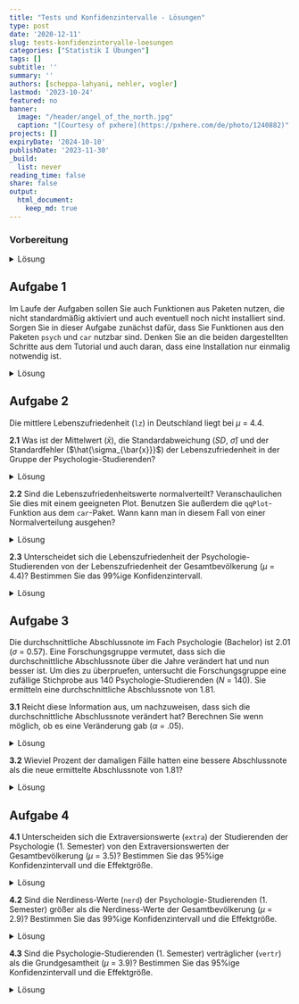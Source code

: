 ```yaml
---
title: "Tests und Konfidenzintervalle - Lösungen" 
type: post
date: '2020-12-11' 
slug: tests-konfidenzintervalle-loesungen
categories: ["Statistik I Übungen"] 
tags: [] 
subtitle: ''
summary: '' 
authors: [scheppa-lahyani, nehler, vogler] 
lastmod: '2023-10-24'
featured: no
banner:
  image: "/header/angel_of_the_north.jpg"
  caption: "[Courtesy of pxhere](https://pxhere.com/de/photo/1240882)"
projects: []
expiryDate: '2024-10-10'
publishDate: '2023-11-30'
_build:
  list: never
reading_time: false
share: false
output:
  html_document:
    keep_md: true
---
```


### Vorbereitung

<details><summary>Lösung</summary>

Laden Sie zunächst den Datensatz `fb23` von der pandar-Website. Alternativ können Sie die fertige R-Daten-Datei [<i class="fas fa-download"></i> hier herunterladen](/daten/fb23.rda). Beachten Sie in jedem Fall, dass die [Ergänzungen im Datensatz](/lehre/statistik-i/tests-konfidenzintervalle/#prep) vorausgesetzt werden. Die Bedeutung der einzelnen Variablen und ihre Antwortkategorien können Sie dem Dokument [Variablenübersicht](/lehre/statistik-i/variablen.pdf) entnehmen.


```r
#### Was bisher geschah: ----

# Daten laden
load(url('https://pandar.netlify.app/daten/fb23.rda'))

# Nominalskalierte Variablen in Faktoren verwandeln
fb23$hand_factor <- factor(fb23$hand,
                           levels = 1:2,
                           labels = c("links", "rechts"))

fb23$fach <- factor(fb23$fach,
                    levels = 1:5,
                    labels = c('Allgemeine', 'Biologische', 'Entwicklung',
                               'Klinische', 'Diag./Meth.'))

fb23$ziel <- factor(fb23$ziel,
                    levels = 1:4,
                    labels = c("Wirtschaft", "Therapie", "Forschung", "Andere"))

fb23$wohnen <- factor(fb23$wohnen, 
                      levels = 1:4, 
                      labels = c("WG", "bei Eltern", "alleine", "sonstiges"))

# Weitere Standardisierugen
fb23$nerd_std <- scale(fb23$nerd)
fb23$neuro_std <- scale(fb23$neuro)
```

Prüfen Sie zur Sicherheit, ob alles funktioniert hat:


```r
dim(fb23)
```

```
## [1] 179  43
```

```r
str(fb23)
```

```
## 'data.frame':	179 obs. of  43 variables:
##  $ mdbf1_pre  : int  4 2 4 NA 3 3 2 3 3 2 ...
##  $ mdbf2_pre  : int  2 2 3 3 3 2 3 2 2 1 ...
##  $ mdbf3_pre  : int  3 4 2 2 2 3 3 1 2 2 ...
##  $ mdbf4_pre  : int  2 2 1 2 1 1 3 2 3 3 ...
##  $ mdbf5_pre  : int  3 2 3 2 2 1 3 3 2 4 ...
##  $ mdbf6_pre  : int  2 1 2 2 2 2 2 3 2 2 ...
##  $ mdbf7_pre  : int  4 3 3 1 1 2 2 3 3 3 ...
##  $ mdbf8_pre  : int  3 2 3 2 3 3 2 3 3 2 ...
##  $ mdbf9_pre  : int  2 4 1 2 3 3 4 2 2 3 ...
##  $ mdbf10_pre : int  3 2 3 3 2 4 2 2 2 2 ...
##  $ mdbf11_pre : int  3 2 1 2 2 1 3 1 2 4 ...
##  $ mdbf12_pre : int  1 1 2 3 2 2 2 3 3 2 ...
##  $ lz         : num  5.4 3.4 4.4 4.4 6.4 5.6 5.4 5 4.8 6 ...
##  $ extra      : num  3.5 3 4 3 4 4.5 3.5 3.5 2.5 3 ...
##  $ vertr      : num  1.5 3 3.5 4 4 4.5 4 4 3 3.5 ...
##  $ gewis      : num  4.5 4 5 3.5 3.5 4 4.5 2.5 3.5 4 ...
##  $ neuro      : num  5 5 2 4 3.5 4.5 3 2.5 4.5 4 ...
##  $ offen      : num  5 5 4.5 3.5 4 4 5 4.5 4 3 ...
##  $ prok       : num  1.8 3.1 1.5 1.6 2.7 3.3 2.2 3.4 2.4 3.1 ...
##  $ nerd       : num  4.17 3 2.33 2.83 3.83 ...
##  $ grund      : chr  "Berufsziel" "Interesse am Menschen" "Interesse und Berufsaussichten" "Wissenschaftliche Ergänzung zu meinen bisherigen Tätigkeiten (Arbeit in der psychiatrischen Akutpflege, Gestalt"| __truncated__ ...
##  $ fach       : Factor w/ 5 levels "Allgemeine","Biologische",..: 4 4 4 4 4 4 NA 4 4 NA ...
##  $ ziel       : Factor w/ 4 levels "Wirtschaft","Therapie",..: 2 2 2 2 2 2 NA 4 2 2 ...
##  $ wissen     : int  5 4 5 4 2 3 NA 4 3 3 ...
##  $ therap     : int  5 5 5 5 4 5 NA 3 5 5 ...
##  $ lerntyp    : num  3 3 1 3 3 1 NA 1 3 3 ...
##  $ hand       : int  2 2 2 2 2 2 NA 2 1 2 ...
##  $ job        : int  1 1 1 1 2 2 NA 2 1 2 ...
##  $ ort        : int  2 1 1 1 1 2 NA 1 1 2 ...
##  $ ort12      : int  2 1 2 2 2 1 NA 2 2 1 ...
##  $ wohnen     : Factor w/ 4 levels "WG","bei Eltern",..: 4 1 1 1 1 2 NA 3 3 2 ...
##  $ uni1       : num  0 1 0 1 0 0 0 0 0 0 ...
##  $ uni2       : num  1 1 1 1 1 1 0 1 1 1 ...
##  $ uni3       : num  0 1 0 0 1 0 0 1 1 0 ...
##  $ uni4       : num  0 1 0 1 0 0 0 0 0 0 ...
##  $ attent_pre : int  6 6 6 6 6 6 NA 4 5 5 ...
##  $ gs_post    : num  3 2.75 4 2.5 3.75 NA 4 2.75 3.75 2.5 ...
##  $ wm_post    : num  2 1 3.75 2.75 3 NA 3.25 2 3.25 2 ...
##  $ ru_post    : num  2.25 1.5 3.75 3.5 3 NA 3.5 2.75 2.75 2.75 ...
##  $ attent_post: int  6 5 6 6 6 NA 6 4 5 3 ...
##  $ hand_factor: Factor w/ 2 levels "links","rechts": 2 2 2 2 2 2 NA 2 1 2 ...
##  $ nerd_std   : num [1:179, 1] 1.797 -0.0516 -1.108 -0.3157 1.2688 ...
##   ..- attr(*, "scaled:center")= num 3.03
##   ..- attr(*, "scaled:scale")= num 0.631
##  $ neuro_std  : num [1:179, 1] 1.68 1.68 -1.383 0.659 0.148 ...
##   ..- attr(*, "scaled:center")= num 3.35
##   ..- attr(*, "scaled:scale")= num 0.979
```

Der Datensatz besteht aus 179 Zeilen (Beobachtungen) und 43 Spalten (Variablen). Falls Sie weitere eigene Variablen erstellt haben, kann die Spaltenzahl natürlich abweichen.

</details>


## Aufgabe 1

Im Laufe der Aufgaben sollen Sie auch Funktionen aus Paketen nutzen, die nicht standardmäßig aktiviert und auch eventuell noch nicht installiert sind. Sorgen Sie in dieser Aufgabe zunächst dafür, dass Sie Funktionen aus den Paketen `psych` und `car` nutzbar sind. Denken Sie an die beiden dargestellten Schritte aus dem Tutorial und auch daran, dass eine Installation nur einmalig notwendig ist. 

<details><summary>Lösung</summary>

Installieren aller wichtigen Packages. Beachten Sie, dass das `psych` Paket eventuell schon im Tutorial installiert wurde, weshalb Sie dies nicht nochmal machen müssen.


```r
install.packages("psych")
install.packages("car")
```

Damit die Funktionen ansprechbar sind, müssen die Pakete auch noch mittels `library` aktiviert werden.


```r
library(psych)
library(car)
```

</details>


## Aufgabe 2

Die mittlere Lebenszufriedenheit (`lz`) in Deutschland liegt bei $\mu$ = 4.4.

**2.1** Was ist der Mittelwert ($\bar{x}$), die Standardabweichung (*SD*, $\hat\sigma$) und der Standardfehler ($\hat{\sigma_{\bar{x}}}$) der Lebenszufriedenheit in der Gruppe der Psychologie-Studierenden?

<details><summary>Lösung</summary>

**Variante 1**:


```r
mean_lz <- mean(fb23$lz, na.rm = T) #Mittelwert
mean_lz
```

```
## [1] 5.120904
```

```r
sd_lz <- sd(fb23$lz, na.rm = T) #Standardabweichung
sd_lz
```

```
## [1] 1.054893
```

```r
n_lz <- length(na.omit(fb23$lz)) #Stichprobengröße
se_lz <- sd_lz / sqrt(n_lz) #Standardfehler
se_lz
```

```
## [1] 0.07929061
```

* Der Mittelwert der Lebenszufriedenheit in der Stichprobe liegt bei 5.121.
* Die Standardabweichung der Lebenszufriedenheit beträgt 1.055.
* Der Standardfehler der Lebenszufriedenheit beträgt 0.079.

**Variante 2**:


```r
describe(fb23$lz) #Funktion aus Paket "psych"
```

```
##    vars   n mean   sd median trimmed  mad min max range  skew
## X1    1 177 5.12 1.05    5.4    5.19 0.89 1.4   7   5.6 -0.75
##    kurtosis   se
## X1     0.58 0.08
```

</details>



**2.2** Sind die Lebenszufriedenheitswerte normalverteilt? Veranschaulichen Sie dies mit einem geeigneten Plot. Benutzen Sie außerdem die `qqPlot`-Funktion aus dem `car`-Paket. Wann kann man in diesem Fall von einer Normalverteilung ausgehen?

<details><summary>Lösung</summary>


```r
#geeigneter Plot: QQ-Plot. Alle Punkte sollten auf einer Linie liegen.
qqnorm(fb23$lz)
qqline(fb23$lz)
```

![](/lehre/statistik-i/tests-konfidenzintervalle-loesungen_files/figure-html/unnamed-chunk-7-1.png)<!-- -->

```r
#Die qqPlot-Funktion zeichnet ein Konfidenzintervall in den QQ-Plot. Dies macht es für Betrachter:innen einfacher zu entscheiden, ob alle Punkte in etwa auf einer Linie liegen. Die Punkte sollten nicht außerhalb der blauen Linien liegen.
qqPlot(fb23$lz)
```

![](/lehre/statistik-i/tests-konfidenzintervalle-loesungen_files/figure-html/unnamed-chunk-7-2.png)<!-- -->

```
## [1] 19 98
```
Beide Darstellungsweisen des QQ-Plot weisen darauf hin, dass die Daten **nicht** normalverteilt sind.

</details>



**2.3** Unterscheidet sich die Lebenszufriedenheit der Psychologie-Studierenden von der Lebenszufriedenheit der Gesamtbevölkerung ($\mu$ = 4.4)? Bestimmen Sie das 99%ige Konfidenzintervall.

<details><summary>Lösung</summary>

Da die Varianz der Grundgesamtheit nicht bekannt ist, wird ein t-Test herangezogen.
Obwohl keine Normalverteilung vorliegt, können wir aufgrund des *zentralen Grenzwertsatzes* trotzdem einen t-Test rechnen.

**Hypothesengenerierung:**

$\alpha$ = .01 

$H_0$: Die durchschnittliche Lebenzufriedenheit der Psychologie-Studierenden $\mu_1$ unterscheidet sich nicht von der Lebenszufriedenheit der Gesamtbevölkerung $\mu_0$.

$H_0$: $\mu_0$ $=$ $\mu_1$

$H_1$: Die durchschnittliche Lebenzufriedenheit der Psychologie-Studierenden $\mu_1$ unterscheidet sich von der Lebenszufriedenheit der Gesamtbevölkerung $\mu_0$.

$H_1$: $\mu_0$ $\neq$ $\mu_1$


```r
t.test(fb23$lz, mu=4.4)
```

```
## 
## 	One Sample t-test
## 
## data:  fb23$lz
## t = 9.0919, df = 176, p-value < 2.2e-16
## alternative hypothesis: true mean is not equal to 4.4
## 95 percent confidence interval:
##  4.964421 5.277387
## sample estimates:
## mean of x 
##  5.120904
```

```r
t.test(fb23$lz, mu=4.4, conf.level = 0.99) #Default ist 95%, deshalb erhöhen wir auf 99%
```

```
## 
## 	One Sample t-test
## 
## data:  fb23$lz
## t = 9.0919, df = 176, p-value < 2.2e-16
## alternative hypothesis: true mean is not equal to 4.4
## 99 percent confidence interval:
##  4.914427 5.327381
## sample estimates:
## mean of x 
##  5.120904
```

Zuvor ist uns aufgefallen, dass die Lebenszufriedenheit nicht normalskaliert ist.
Außerdem haben wir gelernt das ab *n* > 30 der zentrale Grenzwertsatz greift. Es
gibt aber auch noch die Möglichkeit auf einen Test mit weniger strengen Voraussetzungen zurückzugreifen. Dafür büßen wir etwas Power ($1 - \beta$) ein. Das heißt, wenn ein Effekt vorliegt ist es schwerer (unwahrscheinlicher) diesen nachzuweisen.
Einen solchen Test lernt ihr im nächsten Kapitel kennen und der
Vollständigkeit halber werden wir in hier vorrechnen. Dabei handelt es sich um den Wilcoxon-Test.


```r
wilcox.test(fb23$lz, mu = 4.4, conf.level = 0.99) #gleiche Argumente wie beim t-Test
```

```
## 
## 	Wilcoxon signed rank test with continuity correction
## 
## data:  fb23$lz
## V = 12005, p-value = 1.644e-13
## alternative hypothesis: true location is not equal to 4.4
```

Auch dieser Test fällt signifikant aus. Daraus können wir schließen:

Mit einer Irrtumswahrscheinlichkeit von 5% kann die $H_0$ verworfen werden. Die Psychologie-Studierenden unterscheiden sich in ihrer Lebenszufriedenheit von der Gesamtbevölkerung. 

</details>



## Aufgabe 3

Die durchschnittliche Abschlussnote im Fach Psychologie (Bachelor) ist 2.01 ($\sigma$ = 0.57). Eine Forschungsgruppe vermutet, dass sich die durchschnittliche Abschlussnote über die Jahre verändert hat und nun besser ist. Um dies zu überpruefen, untersucht die Forschungsgruppe eine zufällige Stichprobe aus 140 Psychologie-Studierenden (*N* = 140). Sie ermitteln eine durchschnittliche Abschlussnote von 1.81.

**3.1** Reicht diese Information aus, um nachzuweisen, dass sich die durchschnittliche Abschlussnote verändert hat? Berechnen Sie wenn möglich, ob es eine Veränderung gab ($\alpha$ = .05).

<details><summary>Lösung</summary>

Ja, diese Informationen reichen aus. Die Standardabweichung der Stichprobe wird nicht benötigt.

**Hypothesengenerierung:**

$\alpha$ = .05 

$H_0$: Die durchschnittliche Abschlussnote der Psychologie-Studierenden $\mu_1$ ist schlechter oder gleich groß wie zuvor ($\mu_0$).

$H_0$: $\mu_0$ $\leq$ $\mu_1$

$H_1$: Die durchschnittliche Abschlussnote der Psychologie-Studierenden $\mu_1$ ist besser als zuvor ($\mu_0$).

$H_1$: $\mu_0$ $>$ $\mu_1$


```r
mean_note <- 2.01 #Mittelwert alt
mean_sd <- 0.57 #Standardabweichung alt
n_new_note <- 140 #Stichprobengröße
new_mean_note <- 1.81 #Mittelwert neu
se_mean_note <- 0.57/sqrt(n_new_note) #Standardfehler
z_note <- abs((new_mean_note - mean_note)/se_mean_note) #empirischer z-Wert
z_note
```

```
## [1] 4.151635
```

```r
z_krit <- qnorm(1 - .05) #kritischer z-Wert
z_krit
```

```
## [1] 1.644854
```

```r
z_note > z_krit #Signifikanzentscheidung
```

```
## [1] TRUE
```

Mit einer Irrtumswahrscheinlichkeit von 5% wird die $H_0$ (keine Veränderung) verworfen. Die Abschlussnote hat sich über die Jahre verbessert.

</details>



**3.2** Wieviel Prozent der damaligen Fälle hatten eine bessere Abschlussnote als die neue ermittelte Abschlussnote von 1.81?

<details><summary>Lösung</summary>




```r
pnorm(q = 1.81, mean = 2.01, sd = .57, lower.tail = T)*100
```

```
## [1] 36.28402
```

Nur 36.28% der Fälle hatten eine bessere Abschlussnote als 1.81. Dies unterstützt das Ergebnis, dass sich der neue Wert von dem bisherigen Mittelwert unterscheidet.  

</details>



## Aufgabe 4

**4.1** Unterscheiden sich die Extraversionswerte (`extra`) der Studierenden der Psychologie (1. Semester) von den Extraversionswerten der Gesamtbevölkerung ($\mu$ = 3.5)? Bestimmen Sie das 95%ige Konfidenzintervall und die Effektgröße.

<details><summary>Lösung</summary>

**Hypothesengenerierung:**

$\alpha$ = .05 

$H_0$: Die durchschnittlichen Extraversionswerte der Psychologie-Studierenden $\mu_1$ unterscheiden sich nicht von den Werten der Gesamtbevölkerung $\mu_0$.

$H_0$: $\mu_0$ $=$ $\mu_1$

$H_1$: Die durchschnittlichen Extraversionswerte der Psychologie-Studierenden $\mu_1$ unterscheiden sich von den Werten der Gesamtbevölkerung $\mu_0$.

$H_1$: $\mu_0$ $\neq$ $\mu_1$


```r
t.test(fb23$extra, mu = 3.5)
```

```
## 
## 	One Sample t-test
## 
## data:  fb23$extra
## t = -3.4235, df = 178, p-value = 0.0007673
## alternative hypothesis: true mean is not equal to 3.5
## 95 percent confidence interval:
##  3.134515 3.401798
## sample estimates:
## mean of x 
##  3.268156
```



Mit einer Irrtumswahrscheinlichkeit von 5% kann die $H_0$ verworfen werden. Die Psychologie-Studierenden unterscheiden sich in ihrer Extraversion von der Gesamtbevölkerung. 
Das 95%-ige Konfidenzintervall liegt zwischen 3.13 und 3.4. Das bedeutet, dass in 95% der Fälle in einer wiederholten Ziehung aus der Grundgesamtheit die mittleren Extraversionswerte zwischen 3.13 und 3.4 liegen.

**Effektgröße:**


```r
mean_extra <- mean(fb23$extra, na.rm = T) #Mittlere Extraversion der Stichprobe
sd_extra <- sd(fb23$extra, na.rm = T) #Stichproben SD (Populationsschätzer)
mean_Popu_extra <- 3.5 #Mittlere Extraversion der Grundgesamtheit
d1 <- abs((mean_extra - mean_Popu_extra) / sd_extra) #abs(), da Betrag
d1
```

```
## [1] 0.2558808
```

Die Effektgröße ist mit 0.26 nach Cohen (1988) als klein einzuordnen.

</details>



**4.2** Sind die Nerdiness-Werte (`nerd`) der Psychologie-Studierenden (1. Semester) größer als die Nerdiness-Werte der Gesamtbevölkerung ($\mu$ = 2.9)? Bestimmen Sie das 99%ige Konfidenzintervall und die Effektgröße.

<details><summary>Lösung</summary>

**Hypothesengenerierung:**

$\alpha$ = .01 

$H_0$: Die durchschnittlichen Nerdiness-Werte der Psychologie-Studierenden $\mu_1$ sind geringer oder gleich gross wie die Werte der Gesamtbevölkerung $\mu_0$.

$H_0$: $\mu_0$ $\geq$ $\mu_1$

$H_1$: Die durchschnittlichen Nerdiness-Werte der Psychologie-Studierenden $\mu_1$ sind groesser als die Werte der Gesamtbevölkerung $\mu_0$.

$H_1$: $\mu_0$ $<$ $\mu_1$


```r
t.test(fb23$nerd, mu = 2.9, alternative = "greater", conf.level = 0.99)
```

```
## 
## 	One Sample t-test
## 
## data:  fb23$nerd
## t = 2.8109, df = 178, p-value = 0.002747
## alternative hypothesis: true mean is greater than 2.9
## 99 percent confidence interval:
##  2.921858      Inf
## sample estimates:
## mean of x 
##  3.032588
```



Mit einer Irrtumswahrscheinlichkeit von 5% kann die $H_0$ verworfen werden. Die Psychologie-Studierenden haben höhere Nerdiness-Werte im Vergleich zur Gesamtbevölkerung.


**Effektgröße:**


```r
mean_nerd <- mean(fb23$nerd, na.rm = T) #Mittlere Nerdiness der Stichprobe
sd_nerd <- sd(fb23$nerd, na.rm = T) #Stichproben SD (Populationsschätzer)
mean_Popu_nerd <- 2.9 #Mittlere Nerdiness der Grundgesamtheit
d2 <- abs((mean_nerd - mean_Popu_nerd) / sd_nerd) #abs(), da Betrag
d2
```

```
## [1] 0.2100938
```

Die Effektgröße ist mit 0.21 nach Cohen als klein einzuordnen.

</details>



**4.3** Sind die Psychologie-Studierenden (1. Semester) verträglicher (`vertr`) als die Grundgesamtheit ($\mu$ = 3.9)? Bestimmen Sie das 95%ige Konfidenzintervall und die Effektgröße.

<details><summary>Lösung</summary>

**Hypothesengenerierung:**

$\alpha$ = .05 

$H_0$: Die durchschnittlichen Verträglichkeitswerte der Psychologie-Studierenden $\mu_1$ sind geringer oder gleich gross wie die Werte der Gesamtbevölkerung $\mu_0$.

$H_0$: $\mu_0$ $\geq$ $\mu_1$

$H_1$: Die durchschnittlichen Verträglichkeitswerte der Psychologie-Studierenden $\mu_1$ sind größer als die Werte der Gesamtbevölkerung $\mu_0$.

$H_1$: $\mu_0$ $<$ $\mu_1$


```r
t.test(fb23$vertr, mu = 3.9, alternative = "greater")
```

```
## 
## 	One Sample t-test
## 
## data:  fb23$vertr
## t = -7.0875, df = 177, p-value = 1
## alternative hypothesis: true mean is greater than 3.9
## 95 percent confidence interval:
##  3.361644      Inf
## sample estimates:
## mean of x 
##  3.463483
```



Mit einer Irrtumswahrscheinlichkeit von 5% kann die $H_0$ verworfen werden. Die Psychologie-Studierenden haben höhere Verträglichkeitswerte im Vergleich zur Gesamtbevölkerung.
Das 95%-ige Konfidenzintervall liegt zwischen 3.36 und $\infty$ (außerhalb des definierten Wertebereichs). Das bedeutet, dass in 95% der Fälle in einer wiederholten Ziehung aus der Grundgesamtheit die mittleren Verträglichkeitswerte zwischen 3.36 und $\infty$ (außerhalb des definierten Wertebereichs) liegen.

**Effektgröße:**


```r
mean_vertr <- mean(fb23$vertr, na.rm = T) #Mittlere Verträglichkeit der Stichprobe
sd_vertr <- sd(fb23$vertr, na.rm = T) #Stichproben SD (Populationsschätzer)
mean_Popu_vertr <- 3.9 #Mittlere Verträglichkeit der Grundgesamtheit
d3 <- abs((mean_vertr - mean_Popu_vertr) / sd_vertr) #abs(), da Betrag
d3
```

```
## [1] 0.5312277
```

Die Effektgröße ist mit 0.53 nach Cohen (1988) als mittel einzuordnen.
